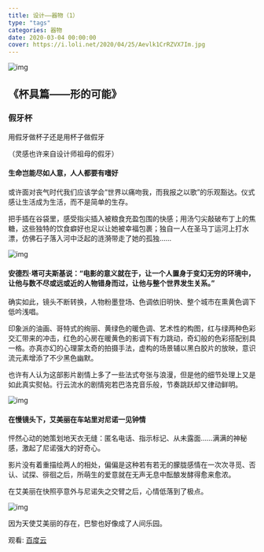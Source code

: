 ```yaml
---
title: 设计——器物（1）
type: "tags"
categories: 器物
date: 2020-03-04 00:00:00
cover: https://i.loli.net/2020/04/25/Aevlk1CrRZVX7Im.jpg
---
```

![img](https://i.loli.net/2020/04/25/Aevlk1CrRZVX7Im.jpg)

##  《杯具篇——形的可能》

### 假牙杯

  用假牙做杯子还是用杯子做假牙

 （灵感也许来自设计师祖母的假牙）

#### 生命岂能尽如人意，人人都要有嗜好

或许面对丧气时代我们应该学会“世界以痛吻我，而我报之以歌”的乐观豁达。仪式感让生活成为生活，而不是简单的生存。

把手插在谷袋里，感受指尖插入被粮食充盈包围的快感；用汤勺尖敲破布丁上的焦糖，这些独特的饮食癖好也足以让她被幸福包裹；独自一人在圣马丁运河上打水漂，仿佛石子落入河中泛起的涟漪带走了她的孤独……

![img](https://i.loli.net/2020/04/18/Wa9x5LwgSk17Mbv.jpg)

#### 安德烈·塔可夫斯基说：“电影的意义就在于，让一个人置身于变幻无穷的环境中，让他与数不尽或远或近的人物错身而过，让他与整个世界发生关系。”

确实如此，镜头不断转换，人物粉墨登场、色调依旧明快、整个城市在熏黄色调下低吟浅唱。

印象派的油画、哥特式的绚丽、黄绿色的暖色调、艺术性的构图，红与绿两种色彩交汇带来的冲击，红色的心房在暖黄色的影调下有力跳动，奇幻般的色彩搭配别具一格。亦真亦幻的心理蒙太奇的拍摄手法，虚构的场景辅以黑白胶片的放映，意识流元素增添了不少黑色幽默。

也许有人认为这部影片剧情上多了一些法式夸张与浪漫，但是他的细节处理上又是如此真实熨帖。行云流水的剧情宛若巴洛克音乐般，节奏跳跃却又律动鲜明。

![img](https://i.loli.net/2020/04/18/JGDishKXR8rP5gd.jpg)

####  在慢镜头下，艾美丽在车站里对尼诺一见钟情

怦然心动的她策划地天衣无缝：匿名电话、指示标记、从未露面……满满的神秘感，激起了尼诺强大的好奇心。
 
影片没有着重描绘两人的相处，偏偏是这种若有若无的朦胧感情在一次次寻觅、否认、试探、徘徊之后，所萌生的爱意就在无声无息中酝酿发酵得愈来愈浓。

在艾美丽在快照亭意外与尼诺失之交臂之后，心情低落到了极点。

![img](https://i.loli.net/2020/04/18/ZOoFGpB9CsVKmf8.jpg)


因为天使艾美丽的存在，巴黎也好像成了人间乐园。


观看: [百度云](https://pan.baidu.com/s/1zFolF5QjD33Gi_1pZUJQcw#/)



